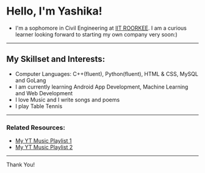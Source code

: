 # Hello, I'm Yashika! 
* I'm a sophomore in Civil Engineering at [IIT ROORKEE](https://www.iitr.ac.in/). I am a curious learner looking forward to starting my own company very soon:)
-------
## My Skillset and Interests:
* Computer Languages: C++(fluent), Python(fluent), HTML & CSS, MySQL and GoLang
* I am currently learning Android App Development, Machine Learning and Web Development
* I love Music and I write songs and poems
* I play Table Tennis 
-------
### Related Resources:
* [My YT Music Playlist 1](https://music.youtube.com/playlist?list=PLtAtBSQUieS1fPZ8zpCoRxQyVXOHwHBFb&si=uQ6e6q93noSabzTA)
* [My YT Music Playlist 2](https://music.youtube.com/playlist?list=PLtAtBSQUieS1-LNqxgPc2871_yGDkB9RR&si=PX1OgvkkOzZ6YBhc)

---------
Thank You!

